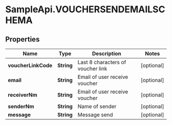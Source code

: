 # SampleApi.VOUCHERSENDEMAILSCHEMA

## Properties

Name | Type | Description | Notes
------------ | ------------- | ------------- | -------------
**voucherLinkCode** | **String** | Last 8 characters of voucher link | [optional] 
**email** | **String** | Email of user receive voucher | [optional] 
**receiverNm** | **String** | Email of user receive voucher | [optional] 
**senderNm** | **String** | Name of sender | [optional] 
**message** | **String** | Message send | [optional] 


